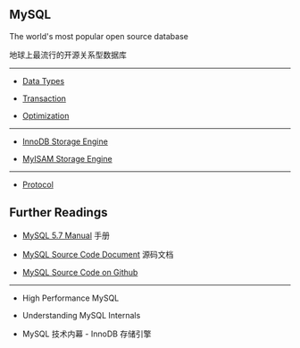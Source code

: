 MySQL
---
The world's most popular open source database

地球上最流行的开源关系型数据库


- - -

* [Data Types](data_type.md)

* [Transaction](transaction.md)

* [Optimization](optimization.md)

- - -

* [InnoDB Storage Engine](innodb.md)

* [MyISAM Storage Engine](myisam.md)

- - -

* [Protocol](protocol.md)



## Further Readings

* [MySQL 5.7 Manual](https://dev.mysql.com/doc/refman/5.7/en/) 手册

* [MySQL Source Code Document](https://dev.mysql.com/doc/dev/mysql-server/latest/) 源码文档

* [MySQL Source Code on Github](https://github.com/mysql/mysql-server)

- - -

* High Performance MySQL

* Understanding MySQL Internals

* MySQL 技术内幕 - InnoDB 存储引擎

